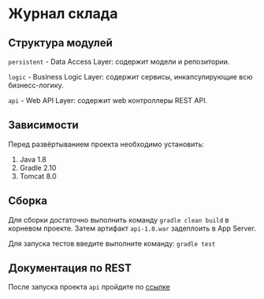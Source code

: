 # Журнал склада

## Структура модулей

`persistent` - Data Access Layer: содержит модели и репозитории.

`logic` - Business Logic Layer: содержит сервисы, инкапсулирующие всю бизнесс-логику.

`api` - Web API Layer: содержит web контроллеры REST API.

## Зависимости

Перед развёртыванием проекта необходимо установить:

1. Java 1.8
1. Gradle 2.10
1. Tomcat 8.0

## Сборка

Для сборки достаточно выполнить команду `gradle clean build` в корневом проекте. 
Затем артифакт `api-1.0.war` задеплоить в App Server.

Для запуска тестов введите выполните команду: `gradle test`

## Документация по REST
После запуска проекта `api` пройдите по [ссылке](http://localhost:8080/swagger/index.html)
